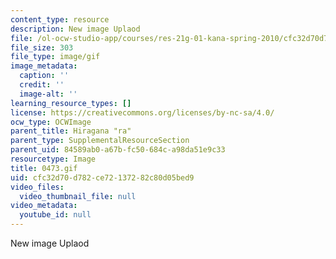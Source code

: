 ```yaml
---
content_type: resource
description: New image Uplaod
file: /ol-ocw-studio-app/courses/res-21g-01-kana-spring-2010/cfc32d70d782ce72137282c80d05bed9_0473.gif
file_size: 303
file_type: image/gif
image_metadata:
  caption: ''
  credit: ''
  image-alt: ''
learning_resource_types: []
license: https://creativecommons.org/licenses/by-nc-sa/4.0/
ocw_type: OCWImage
parent_title: Hiragana "ra"
parent_type: SupplementalResourceSection
parent_uid: 84589ab0-a67b-fc50-684c-a98da51e9c33
resourcetype: Image
title: 0473.gif
uid: cfc32d70-d782-ce72-1372-82c80d05bed9
video_files:
  video_thumbnail_file: null
video_metadata:
  youtube_id: null
---
```

New image Uplaod
